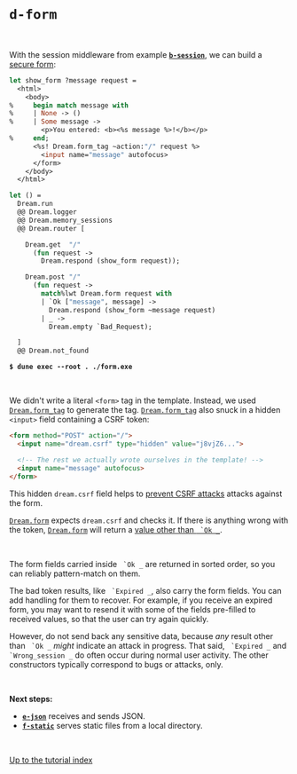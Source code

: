 # `d-form`

<br>

With the session middleware from example [**`b-session`**](../b-session#files),
we can build a [secure form](https://aantron.github.io/dream/#forms):

```ocaml
let show_form ?message request =
  <html>
    <body>
%     begin match message with
%     | None -> ()
%     | Some message ->
        <p>You entered: <b><%s message %>!</b></p>
%     end;
      <%s! Dream.form_tag ~action:"/" request %>
        <input name="message" autofocus>
      </form>
    </body>
  </html>

let () =
  Dream.run
  @@ Dream.logger
  @@ Dream.memory_sessions
  @@ Dream.router [

    Dream.get  "/"
      (fun request ->
        Dream.respond (show_form request));

    Dream.post "/"
      (fun request ->
        match%lwt Dream.form request with
        | `Ok ["message", message] ->
          Dream.respond (show_form ~message request)
        | _ ->
          Dream.empty `Bad_Request);

  ]
  @@ Dream.not_found
```

<pre><code><b>$ dune exec --root . ./form.exe</b></code></pre>

<br>

We didn't write a literal `<form>` tag in the template. Instead, we used
[`Dream.form_tag`](https://aantron.github.io/dream/#val-form_tag) to generate
the tag. [`Dream.form_tag`](https://aantron.github.io/dream/#val-form_tag) also
snuck in a hidden `<input>` field containing a CSRF token:

```html
<form method="POST" action="/">
  <input name="dream.csrf" type="hidden" value="j8vjZ6...">

  <!-- The rest we actually wrote ourselves in the template! -->
  <input name="message" autofocus>
</form>
```

This hidden `dream.csrf` field helps to
[prevent CSRF attacks](https://cheatsheetseries.owasp.org/cheatsheets/Cross-Site_Request_Forgery_Prevention_Cheat_Sheet.html)
attacks against the form.

[`Dream.form`](https://aantron.github.io/dream/#val-form) expects `dream.csrf`
and checks it. If there is anything wrong with the token,
[`Dream.form`](https://aantron.github.io/dream/#val-form) will return a [value
other than `` `Ok _``](https://aantron.github.io/dream/#type-form_result).

<br>

The form fields carried inside `` `Ok _`` are returned in sorted order, so you
can reliably pattern-match on them.

The bad token results, like `` `Expired _``, also carry the form fields. You can
add handling for them to recover. For example, if you receive an expired form,
you may want to resend it with some of the fields pre-filled to received
values, so that the user can try again quickly.

However, do not send back any sensitive data, because *any* result other than
`` `Ok _`` *might* indicate an attack in progress. That said, `` `Expired _``
and `` `Wrong_session _`` do often occur during normal user activity. The other
constructors typically correspond to bugs or attacks, only.

<br>

**Next steps:**

- [**`e-json`**](../e-json#files) receives and sends JSON.
- [**`f-static`**](../f-static#files) serves static files from a local
  directory.

<br>

[Up to the tutorial index](../#readme)

